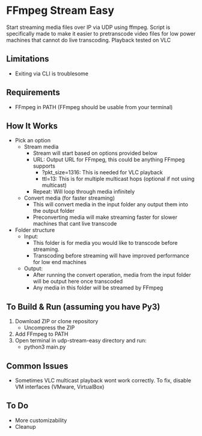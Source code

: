 # FFmpeg Stream Easy
Start streaming media files over IP via UDP using ffmpeg. Script is specifically made to make it easier to pretranscode video files for low power machines that cannot do live transcoding. Playback tested on VLC

## Limitations
- Exiting via CLI is troublesome

## Requirements
- FFmpeg in PATH (FFmpeg should be usable from your terminal)

## How It Works
- Pick an option
  - Stream media
    - Stream will start based on options provided below
    - URL: Output URL for FFmpeg, this could be anything FFmpeg supports
      - ?pkt_size=1316: This is needed for VLC playback
      - ttl=13: This is for multiple multicast hops (optional if not using multicast)
    - Repeat: Will loop through media infinitely
  - Convert media (for faster streaming)
    - This will convert media in the input folder any output them into the output folder
    - Preconverting media will make streaming faster for slower machines that cant live transcode
- Folder structure
  - Input:
    - This folder is for media you would like to transcode before streaming.
    - Transcoding before streaming will have improved performance for low end machines
  - Output:
    - After running the convert operation, media from the input folder will be output here once transcoded
    - Any media in this folder will be streamed by FFmpeg

## To Build & Run (assuming you have Py3)
1. Download ZIP or clone repository 
    - Uncompress the ZIP
2. Add FFmpeg to PATH
3. Open terminal in udp-stream-easy directory and run:
    - python3 main.py
## Common Issues
 - Sometimes VLC multicast playback wont work correctly. To fix, disable VM interfaces (VMware, VirtualBox)
## To Do
  - More customizability 
  - Cleanup
